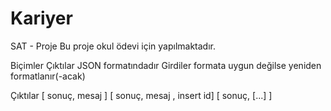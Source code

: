 # Kariyer
SAT - Proje
Bu proje okul ödevi için yapılmaktadır.

Biçimler
Çıktılar JSON formatındadır
Girdiler formata uygun değilse yeniden formatlanır(-acak)

Çıktılar 
[ sonuç, mesaj ]
[ sonuç, mesaj , insert id] 
[ sonuç, [...] ]
